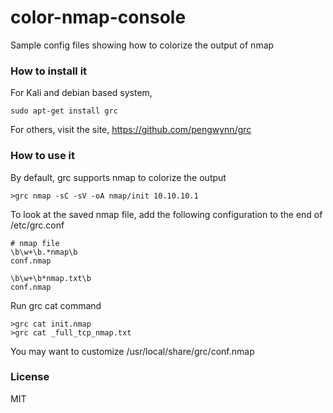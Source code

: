 # color-nmap-console

Sample config files showing how to colorize the output of nmap

### How to install it 

For Kali and debian based system,
    
    sudo apt-get install grc

For others, visit the site, https://github.com/pengwynn/grc


### How to use it 
 
By default, grc supports nmap to colorize the output

    >grc nmap -sC -sV -oA nmap/init 10.10.10.1

To look at the saved nmap file, add the following configuration to the end of /etc/grc.conf

    # nmap file
    \b\w+\b.*nmap\b
    conf.nmap

    \b\w+\b*nmap.txt\b
    conf.nmap

Run grc cat command

    >grc cat init.nmap 
    >grc cat _full_tcp_nmap.txt

You may want to customize /usr/local/share/grc/conf.nmap

### License

MIT  

